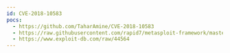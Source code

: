 ```yaml
---
id: CVE-2018-10583
pocs:
  - https://github.com/TaharAmine/CVE-2018-10583
  - https://raw.githubusercontent.com/rapid7/metasploit-framework/master/modules/auxiliary/fileformat/odt_badodt.rb
  - https://www.exploit-db.com/raw/44564
---
```

